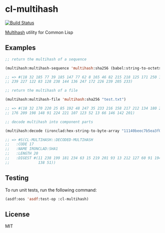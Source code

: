 # cl-multihash

[![Build Status](https://api.travis-ci.org/WeMeetAgain/cl-multihash.svg?branch=master)](https://travis-ci.org/WeMeetAgain/cl-multihash)

[Multihash](https://github.com/jbenet/multihash) utility for Common Lisp

## Examples

```lisp
;; return the multihash of a sequence

(multihash:multihash-sequence 'multihash:sha256 (babel:string-to-octets "hello world"))

;; => #(18 32 185 77 39 185 147 77 62 8 165 46 82 215 218 125 171 250 196 132
;; 239 227 122 83 128 238 144 136 247 172 226 239 205 233)

;; return the multihash of a file

(multihash:multihash-file 'multihash:sha256 "test.txt")

;; => #(18 32 170 220 25 85 192 48 247 35 233 216 158 217 212 134 180 238 245
;; 176 209 198 148 91 224 221 107 123 52 13 66 146 142 201)

;; decode multihash into component parts

(multihash:decode (ironclad:hex-string-to-byte-array "11140beec7b5ea3f0fdbc95d0dd47f3c5bc275da8a33"))

;; => #S(CL-MULTIHASH::DECODED-MULTIHASH
;;   :CODE 17
;;   :NAME IRONCLAD:SHA1
;;   :LENGTH 20
;;   :DIGEST #(11 238 199 181 234 63 15 219 201 93 13 212 127 60 91 194 117 218
;;             138 51))

```

## Testing

To run unit tests, run the following command:

```lisp
(asdf:oos 'asdf:test-op :cl-multihash)
```

## License

MIT
